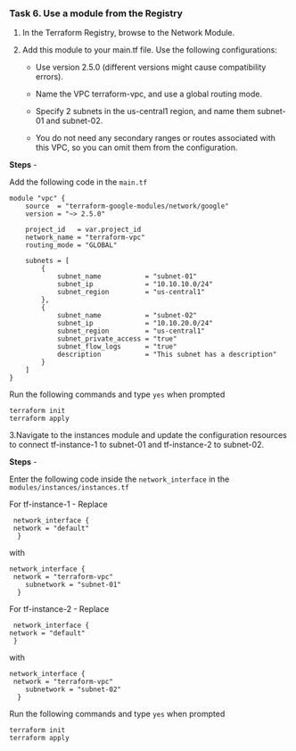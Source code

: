 ### Task 6. Use a module from the Registry

1. In the Terraform Registry, browse to the Network Module.

2. Add this module to your main.tf file. Use the following configurations:

    * Use version 2.5.0 (different versions might cause compatibility errors).

    * Name the VPC terraform-vpc, and use a global routing mode.

    * Specify 2 subnets in the us-central1 region, and name them subnet-01 and subnet-02.

    * You do not need any secondary ranges or routes associated with this VPC, so you can omit them from the configuration.

**Steps** -

Add the following code in the `main.tf`

```
module "vpc" {
    source  = "terraform-google-modules/network/google"
    version = "~> 2.5.0"

    project_id   = var.project_id
    network_name = "terraform-vpc"
    routing_mode = "GLOBAL"

    subnets = [
        {
            subnet_name           = "subnet-01"
            subnet_ip             = "10.10.10.0/24"
            subnet_region         = "us-central1"
        },
        {
            subnet_name           = "subnet-02"
            subnet_ip             = "10.10.20.0/24"
            subnet_region         = "us-central1"
            subnet_private_access = "true"
            subnet_flow_logs      = "true"
            description           = "This subnet has a description"
        }
    ]
}
```
Run the following commands and type `yes` when prompted

```
terraform init
terraform apply
```

3.Navigate to the instances module and update the configuration resources to connect tf-instance-1 to subnet-01 and tf-instance-2 to subnet-02.

**Steps** -

Enter the following code inside the `network_interface` in the `modules/instances/instances.tf `

For tf-instance-1 -
Replace
```
 network_interface {
 network = "default"
  }
  ```
  with 
```
network_interface {
 network = "terraform-vpc"
    subnetwork = "subnet-01"
  }
 ```
 For tf-instance-2 -
 Replace
 ```
  network_interface {
 network = "default"
  }
  ```
  with
```
network_interface {
 network = "terraform-vpc"
    subnetwork = "subnet-02"
  }
 ```
Run the following commands and type `yes` when prompted

```
terraform init
terraform apply
```
 
